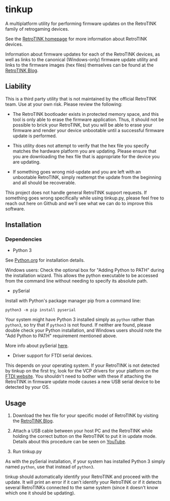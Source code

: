 # tinkup

A multiplatform utility for performing firmware updates on the RetroTINK
family of retrogaming devices.

See the [RetroTINK homepage](https://www.retrotink.com) for more information
about RetroTINK devices.

Information about firmware updates for each of the RetroTINK devices, as well
as links to the canonical (Windows-only) firmware update utility and links to
the firmware images (hex files) themselves can be found at the [RetroTINK
Blog](https://www.retrotink.com/blog).

## Liability

This is a third party utility that is not maintained by the official RetroTINK
team. Use at your own risk. Please review the following:

- The RetroTINK bootloader exists in protected memory space, and this tool is
  only able to erase the firmware application. Thus, it should not be possible
to brick your RetroTINK, but you will be able to erase your firmware and render
your device unbootable until a successful firmware update is performed.

- This utility does not attempt to verify that the hex file you specify
  matches the hardware platform you are updating. Please ensure that you are
downloading the hex file that is appropriate for the device you are updating.

- If something goes wrong mid-update and you are left with an unbootable
  RetroTINK, simply reattempt the update from the beginning and all should be
recoverable.

This project does not handle general RetroTINK support requests. If something
goes wrong specifically while using tinkup.py, please feel free to reach out
here on Github and we'll see what we can do to improve this software.

## Installation

### Dependencies

- Python 3

See [Python.org](https://www.python.org) for installation details.

Windows users: Check the optional box for "Adding Python to PATH" during the
installation wizard. This allows the python executable to be accessed from the
command line without needing to specify its absolute path.

- pySerial

Install with Python's package manager pip from a command line:

`python3 -m pip install pyserial`

Your system might have Python 3 installed simply as `python` rather than
`python3`, so try that if `python3` is not found. If neither are found, please
double check your Python installation, and Windows users should note the "Add
Python to PATH" requirement mentioned above.

More info about pySerial [here](https://github.com/pyserial/pyserial).

- Driver support for FTDI serial devices.

This depends on your operating system. If your RetroTINK is not detected by
tinkup on the first try, look for the VCP drivers for your platform on the
[FTDI website](https://ftdichip.com/drivers/vcp-drivers/). You shouldn't need
to bother with these if attaching the RetroTINK in firmware update mode causes
a new USB serial device to be detected by your OS.

## Usage

1. Download the hex file for your specific model of RetroTINK by visiting the
[RetroTINK Blog](https://www.retrotink.com/blog).

2. Attach a USB cable between your host PC and the RetroTINK while holding the
   correct button on the RetroTINK to put it in update mode. Details about this
procedure can be seen on [YouTube](https://www.youtube.com/watch?v=Bva0JXLoq7E).

3. Run tinkup.py 

As with the pySerial installation, if your system has installed Python 3 simply
named `python`, use that instead of `python3`.

tinkup should automatically identify your RetroTINK and proceed with the
update. It will print an error if it can't identify your RetroTINK or if it
detects several RetroTINKs connected to the same system (since it doesn't know
which one it should be updating).

